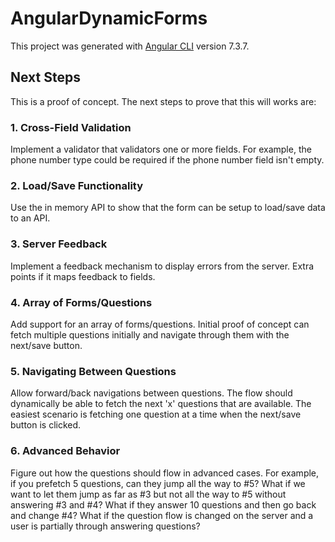 # AngularDynamicForms

This project was generated with [Angular CLI](https://github.com/angular/angular-cli) version 7.3.7.

## Next Steps

This is a proof of concept. The next steps to prove that this will works are:

### 1. Cross-Field Validation

Implement a validator that validators one or more fields. For example, the phone number type could be required if the phone number field isn't empty.

### 2. Load/Save Functionality

Use the in memory API to show that the form can be setup to load/save data to an API.

### 3. Server Feedback

Implement a feedback mechanism to display errors from the server. Extra points if it maps feedback to fields.

### 4. Array of Forms/Questions

Add support for an array of forms/questions. Initial proof of concept can fetch multiple questions initially and navigate through them with the next/save button.

### 5. Navigating Between Questions

Allow forward/back navigations between questions. The flow should dynamically be able to fetch the next 'x' questions that are available. The easiest scenario is
fetching one question at a time when the next/save button is clicked.

### 6. Advanced Behavior

Figure out how the questions should flow in advanced cases. For example, if you prefetch 5 questions, can they jump all the way to #5? What if we want to let them jump
as far as #3 but not all the way to #5 without answering #3 and #4? What if they answer 10 questions and then go back and change #4? What if the question flow is changed
on the server and a user is partially through answering questions?
